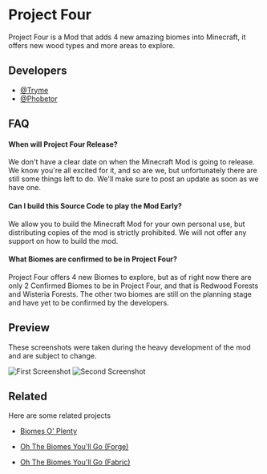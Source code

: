 
# Project Four

Project Four is a Mod that adds 4 new amazing biomes into Minecraft, it offers new wood types and more areas to explore.


## Developers

- [@Tryme](https://discord.gg/kYtNzk4guJ)
- [@Phobetor](something)


## FAQ

#### When will Project Four Release?

We don't have a clear date on when the Minecraft Mod is going to release. We know you're all excited for it, and so are we, but unfortunately there are still some things left to do. We'll make sure to post an update as soon as we have one.

#### Can I build this Source Code to play the Mod Early?

We allow you to build the Minecraft Mod for your own personal use, but distributing copies of the mod is strictly prohibited. We will not offer any support on how to build the mod.

#### What Biomes are confirmed to be in Project Four?

Project Four offers 4 new Biomes to explore, but as of right now there are only 2 Confirmed Biomes to be in Project Four, and that is Redwood Forests and Wisteria Forests. The other two biomes are still on the planning stage and have yet to be confirmed by the developers.


## Preview

These screenshots were taken during the heavy development of the mod and are subject to change.

![First Screenshot](https://i.imgur.com/762lxaC.png)
![Second Screenshot](https://i.imgur.com/n8BRjFE.png)



## Related

Here are some related projects

- [Biomes O' Plenty](https://www.curseforge.com/minecraft/mc-mods/biomes-o-plenty)

- [Oh The Biomes You'll Go (Forge)](https://www.curseforge.com/minecraft/mc-mods/oh-the-biomes-youll-go)

- [Oh The Biomes You'll Go (Fabric)](https://www.curseforge.com/minecraft/mc-mods/oh-the-biomes-youll-go-fabric)

